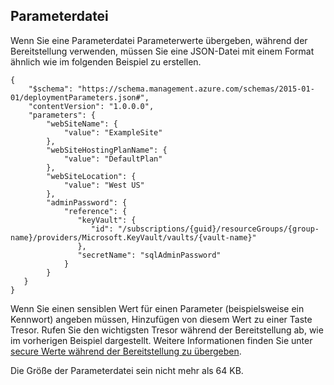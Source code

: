 ## <a name="parameter-file"></a>Parameterdatei

Wenn Sie eine Parameterdatei Parameterwerte übergeben, während der Bereitstellung verwenden, müssen Sie eine JSON-Datei mit einem Format ähnlich wie im folgenden Beispiel zu erstellen.

    {
        "$schema": "https://schema.management.azure.com/schemas/2015-01-01/deploymentParameters.json#",
        "contentVersion": "1.0.0.0",
        "parameters": {
            "webSiteName": {
                "value": "ExampleSite"
            },
            "webSiteHostingPlanName": {
                "value": "DefaultPlan"
            },
            "webSiteLocation": {
                "value": "West US"
            },
            "adminPassword": {
                "reference": {
                   "keyVault": {
                      "id": "/subscriptions/{guid}/resourceGroups/{group-name}/providers/Microsoft.KeyVault/vaults/{vault-name}"
                   }, 
                   "secretName": "sqlAdminPassword" 
                }   
            }
       }
    }

Wenn Sie einen sensiblen Wert für einen Parameter (beispielsweise ein Kennwort) angeben müssen, Hinzufügen von diesem Wert zu einer Taste Tresor. Rufen Sie den wichtigsten Tresor während der Bereitstellung ab, wie im vorherigen Beispiel dargestellt. Weitere Informationen finden Sie unter [secure Werte während der Bereitstellung zu übergeben](../articles/resource-manager-keyvault-parameter.md). 

Die Größe der Parameterdatei sein nicht mehr als 64 KB.
